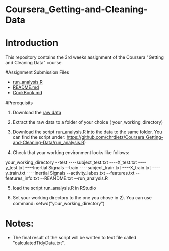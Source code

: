 Coursera_Getting-and-Cleaning-Data
==================================

# Introduction
This repository contains the 3rd weeks assignment of the Coursera "Getting and Cleaning Data" course. 

#Assignment Submission Files
* [run_analysis.R](https://github.com/chrdietz/Coursera_Getting-and-Cleaning-Data/run_analysis.R)
* [README.md](https://github.com/chrdietz/Coursera_Getting-and-Cleaning-Data/README.md)
* [CookBook.md](https://github.com/chrdietz/Coursera_Getting-and-Cleaning-Data/CodeBook.md)


#Prerequisits

1) Download the [raw data](https://d396qusza40orc.cloudfront.net/getdata%2Fprojectfiles%2FUCI%20HAR%20Dataset.zip)

2) Extract the raw data to a folder of your choice ( your_working_directory)

3) Download the script run_analysis.R into the data to the same folder.
You can find the script under: https://github.com/chrdietz/Coursera_Getting-and-Cleaning-Data/run_analysis.R) 

4) Check that your working environment looks like follows:

your_working_directory
--test
----subject_test.txt
----X_test.txt
----y_test.txt
----Inertial Signals
--train
----subject_train.txt
----X_train.txt
----y_train.txt
----Inertial Signals
--activity_labes.txt
--features.txt
--features_info.txt
--REANDME.txt
--run_analysis.R

5) load the script run_analysis.R in RStudio

6) Set your working directory to the one you chose in 2).
You can use command: setwd("your_working_directory")

# Notes:

- The final result of the script will be written to text file called "calculatedTidyData.txt".